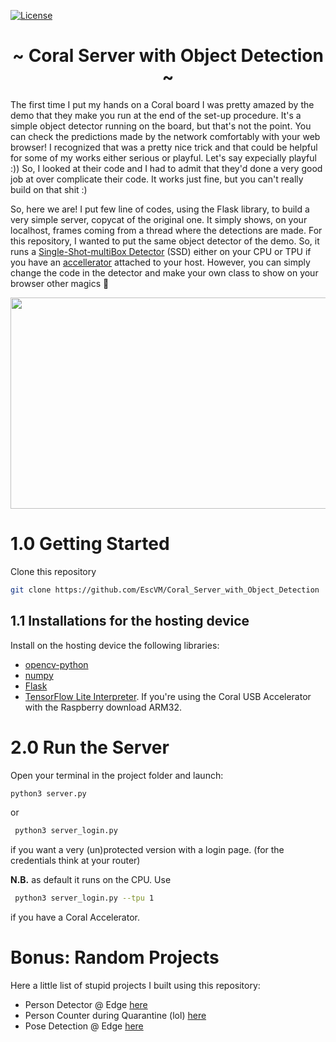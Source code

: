 [![License](https://img.shields.io/badge/License-Apache%202.0-blue.svg)](https://opensource.org/licenses/Apache-2.0)

<h1 align="center"> ~ Coral Server with Object Detection ~ </h1>

The first time I put my hands on a Coral board I was pretty amazed by the demo that they make you run at the end of the set-up procedure.
It's a simple object detector running on the board, but that's not the point. You can check the predictions made by the network comfortably with your web browser! I recognized that was a pretty nice trick and that could be helpful for some of my works either serious or playful. Let's say expecially playful :))
So, I looked at their code and I had to admit that they'd done a very good job at over complicate their code. It works just fine, but you can't really build on that shit :)

So, here we are! I put few line of codes, using the Flask library, to build a very simple server, copycat of the original one. It simply shows, on your localhost, frames coming from a thread where the detections are made. For this repository, I wanted to put the same object detector of the demo. So, it runs a [Single-Shot-multiBox Detector](https://arxiv.org/abs/1512.02325) (SSD) either on your CPU or TPU if you have an [accellerator](https://coral.ai/products/accelerator/) attached to your host. However, you can simply change the code in the detector and make your own class to show on your browser other magics :crystal_ball:

<p align="center">
  <img width="600" height="338" src="media/how_it_work.gif">
</p>

# 1.0 Getting Started

Clone this repository

   ```bash
   git clone https://github.com/EscVM/Coral_Server_with_Object_Detection
   ```
   
## 1.1 Installations for the hosting device

Install on the hosting device the following libraries:

- [opencv-python](https://pypi.org/project/opencv-python/)
- [numpy](https://pypi.org/project/numpy/)
- [Flask](https://pypi.org/project/Flask/)
- [TensorFlow Lite Interpreter](https://www.tensorflow.org/lite/guide/python). If you're using the Coral USB Accelerator with the Raspberry download ARM32.  

# 2.0 Run the Server
Open your terminal in the project folder and launch:

   ```bash
   python3 server.py
   ```
or

  ```bash
   python3 server_login.py
   ```
if you want a very (un)protected version with a login page. (for the credentials think at your router)

**N.B.** as default it runs on the CPU. Use 

  ```bash
   python3 server_login.py --tpu 1
   ```
if you have a Coral Accelerator.

# Bonus: Random Projects
Here a little list of stupid projects I built using this repository:

- Person Detector @ Edge [here](media/how_it_work.gif)
- Person Counter during Quarantine (lol) [here](media/quarantine_counter.gif)
- Pose Detection @ Edge [here](media/pose_edge.jpg)
